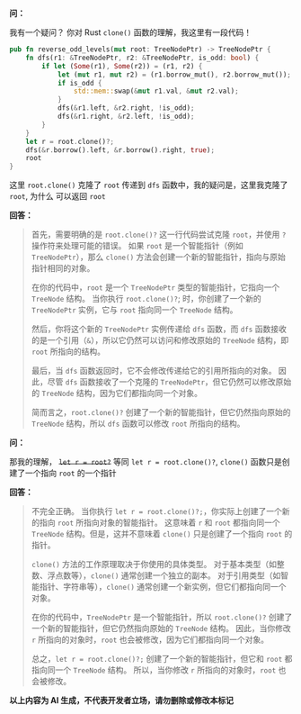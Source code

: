 **问：**

我有一个疑问？
你对 Rust `clone()` 函数的理解，我这里有一段代码！

```rust
pub fn reverse_odd_levels(mut root: TreeNodePtr) -> TreeNodePtr {
    fn dfs(r1: &TreeNodePtr, r2: &TreeNodePtr, is_odd: bool) {
        if let (Some(r1), Some(r2)) = (r1, r2) {
            let (mut r1, mut r2) = (r1.borrow_mut(), r2.borrow_mut());
            if is_odd {
                std::mem::swap(&mut r1.val, &mut r2.val);
            }
            dfs(&r1.left, &r2.right, !is_odd);
            dfs(&r1.right, &r2.left, !is_odd);
        }
    }
    let r = root.clone()?;
    dfs(&r.borrow().left, &r.borrow().right, true);
    root
}
```
这里 `root.clone()` 克隆了 `root` 传递到 `dfs` 函数中，我的疑问是，这里我克隆了 `root`, 为什么 可以返回 `root`

**回答：**

> 首先，需要明确的是 `root.clone()?` 这一行代码尝试克隆 `root`，并使用 `?` 操作符来处理可能的错误。
如果 `root` 是一个智能指针（例如 `TreeNodePtr`），那么 `clone()` 方法会创建一个新的智能指针，指向与原始指针相同的对象。
>
> 在你的代码中，`root` 是一个 `TreeNodePtr` 类型的智能指针，它指向一个 `TreeNode` 结构。
当你执行 `root.clone()?`; 时，你创建了一个新的 `TreeNodePtr` 实例，它与 `root` 指向同一个 `TreeNode` 结构。
> 
> 然后，你将这个新的 `TreeNodePtr` 实例传递给 `dfs` 函数，而 `dfs` 函数接收的是一个引用（`&`），所以它仍然可以访问和修改原始的 `TreeNode` 结构，即 `root` 所指向的结构。
> 
> 最后，当 `dfs` 函数返回时，它不会修改传递给它的引用所指向的对象。
因此，尽管 `dfs` 函数接收了一个克隆的 `TreeNodePtr`，但它仍然可以修改原始的 `TreeNode` 结构，因为它们都指向同一个对象。
>
> 简而言之，`root.clone()?` 创建了一个新的智能指针，但它仍然指向原始的 `TreeNode` 结构，所以 `dfs` 函数可以修改 `root` 所指向的结构。

**问：**

那我的理解，
~~`let r = root?`~~ 等同 `let r = root.clone()?`, `clone()` 函数只是创建了一个指向 `root` 的一个指针

**回答：**

> 不完全正确。
当你执行 `let r = root.clone()?;`，你实际上创建了一个新的指向 `root` 所指向对象的智能指针。
这意味着 `r` 和 `root` 都指向同一个 `TreeNode` 结构。但是，这并不意味着 `clone()` 只是创建了一个指向 `root` 的指针。
>
>`clone()` 方法的工作原理取决于你使用的具体类型。
对于基本类型（如整数、浮点数等），`clone()` 通常创建一个独立的副本。
对于引用类型（如智能指针、字符串等），`clone()` 通常创建一个新实例，但它们都指向同一个对象。
>
> 在你的代码中，`TreeNodePtr` 是一个智能指针，所以 `root.clone()?` 创建了一个新的智能指针，但它仍然指向原始的 `TreeNode` 结构。
因此，当你修改 `r` 所指向的对象时，`root` 也会被修改，因为它们都指向同一个对象。
>
> 总之，`let r = root.clone()?;` 创建了一个新的智能指针，但它和 `root` 都指向同一个 `TreeNode` 结构。
所以，当你修改 `r` 所指向的对象时，`root` 也会被修改。

**以上内容为 AI 生成，不代表开发者立场，请勿删除或修改本标记**